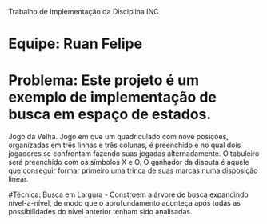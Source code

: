 Trabalho de Implementação da Disciplina INC
# Equipe: Ruan Felipe

# Problema: Este projeto é um exemplo de implementação de busca em espaço de estados.
Jogo da Velha.
Jogo em que um quadriculado com nove posições, organizadas em três linhas e três colunas, é preenchido e no qual dois jogadores se confrontam fazendo suas jogadas alternadamente. 
O tabuleiro será preenchido com os símbolos X e O. O ganhador da disputa é aquele que conseguir formar primeiro uma trinca de suas marcas numa disposição linear.

#Técnica: 
Busca em Largura - Constroem a árvore de busca expandindo nível-a-nível, de modo que o aprofundamento aconteça após todas as possibilidades do nível anterior tenham sido analisadas.

